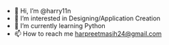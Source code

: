 - 👋 Hi, I’m @harry11n
- 👀 I’m interested in Designing/Application Creation
- 🌱 I’m currently learning Python
- 📫 How to reach me harpreetmasih24@gmail.com


